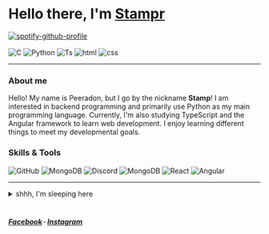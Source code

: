 # Hello there, I'm [Stampr][instagram]

[![spotify-github-profile](https://spotify-github-profile.vercel.app/api/view?uid=31tiagcwo72w5czxmq3fsz4cilam&cover_image=true&theme=natemoo-re&bar_color=53b14f&bar_color_cover=false)](https://spotify-github-profile.vercel.app/api/view?uid=31tiagcwo72w5czxmq3fsz4cilam&redirect=true)

<p align="left">
  <img align="center" src="https://img.shields.io/badge/C-165CAA?style=for-the-badge&logo=c&logoColor=white" alt="C" />
  <img align="center" src="https://img.shields.io/badge/Python-14354C?style=for-the-badge&logo=python&logoColor=white" alt="Python" />
  <img align="center" src="https://img.shields.io/badge/TypeScript-3178C6?style=for-the-badge&logo=typescript&logoColor=white" alt="Ts" />
  <img align="center" src="https://img.shields.io/badge/Html-E34C26?style=for-the-badge&logo=html5&logoColor=white" alt="html" />
  <img align="center" src="https://img.shields.io/badge/Css-264DE4?style=for-the-badge&logo=css3&logoColor=white" alt="css" />
</p>

___

### About me

Hello!
My name is Peeradon, but I go by the nickname **Stamp**! I am interested in backend programming
and primarily use Python as my main programming language. Currently, I'm also studying
TypeScript and the Angular framework to learn web development.
I enjoy learning different things to meet my developmental goals.

### Skills & Tools
<p align="left">
  <img align="center" src="https://img.shields.io/badge/Github-24292E?style=for-the-badge&logo=github&logoColor=white" alt="GitHub" />
  <img align="center" src="https://img.shields.io/badge/Heroku-6762A6?style=for-the-badge&logo=heroku&logoColor=white" alt="MongoDB" />
  <img align="center" src="https://img.shields.io/badge/Discord api-7289DA?style=for-the-badge&logo=discord&logoColor=white" alt="Discord" />
  <img align="center" src="https://img.shields.io/badge/MongoDB-4EA94B?style=for-the-badge&logo=mongodb&logoColor=white" alt="MongoDB" />
  <img align="center" src="https://img.shields.io/badge/React-FFFFFF?style=for-the-badge&logo=react&logoColor=61DBFB" alt="React" />
  <img align="center" src="https://img.shields.io/badge/Angular-DD1B16?style=for-the-badge&logo=angular&logoColor=white" alt="Angular" />
</p>

___

<details>
  <summary>shhh, I'm sleeping here</summary>

> ### Why you waked me up?

```python
class Me(BugArtist):
    def __init__(self) -> None:
        whlie True:
            # donothing while init me
            ...
```

<a href='https://ko-fi.com/thestampr' target='_blank'><img height='35' style='border:0px;height:40px;' src='https://az743702.vo.msecnd.net/cdn/kofi2.png?v=0' border='0' alt='Buy Me a Coffee at ko-fi.com' />

</details>

#
##### [**Facebook**][facebook] ∙ [**Instagram**][instagram]

[kofi]: https://ko-fi.com/thestampr
[invite]: https://discord.com/oauth2/authorize?client_id=873161591284191233&scope=bot%20applications.commands&permissions=8
[topgg]: https://top.gg/user/4092814453324316672
[facebook]: https://www.facebook.com/thestampr/
[instagram]: https://www.instagram.com/__stampr/
[tunes_source]: https://github.com/thestampr/Tunes

